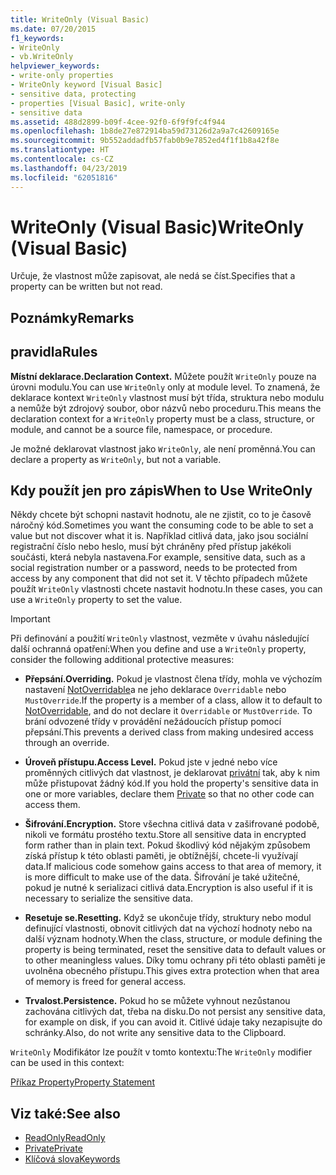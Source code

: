 ```yaml
---
title: WriteOnly (Visual Basic)
ms.date: 07/20/2015
f1_keywords:
- WriteOnly
- vb.WriteOnly
helpviewer_keywords:
- write-only properties
- WriteOnly keyword [Visual Basic]
- sensitive data, protecting
- properties [Visual Basic], write-only
- sensitive data
ms.assetid: 488d2899-b09f-4cee-92f0-6f9f9fc4f944
ms.openlocfilehash: 1b8de27e872914ba59d73126d2a9a7c42609165e
ms.sourcegitcommit: 9b552addadfb57fab0b9e7852ed4f1f1b8a42f8e
ms.translationtype: HT
ms.contentlocale: cs-CZ
ms.lasthandoff: 04/23/2019
ms.locfileid: "62051816"
---
```

# <a name="writeonly-visual-basic"></a><span data-ttu-id="1acee-102">WriteOnly (Visual Basic)</span><span class="sxs-lookup"><span data-stu-id="1acee-102">WriteOnly (Visual Basic)</span></span>
<span data-ttu-id="1acee-103">Určuje, že vlastnost může zapisovat, ale nedá se číst.</span><span class="sxs-lookup"><span data-stu-id="1acee-103">Specifies that a property can be written but not read.</span></span>  
  
## <a name="remarks"></a><span data-ttu-id="1acee-104">Poznámky</span><span class="sxs-lookup"><span data-stu-id="1acee-104">Remarks</span></span>  
  
## <a name="rules"></a><span data-ttu-id="1acee-105">pravidla</span><span class="sxs-lookup"><span data-stu-id="1acee-105">Rules</span></span>  
 <span data-ttu-id="1acee-106">**Místní deklarace.**</span><span class="sxs-lookup"><span data-stu-id="1acee-106">**Declaration Context.**</span></span> <span data-ttu-id="1acee-107">Můžete použít `WriteOnly` pouze na úrovni modulu.</span><span class="sxs-lookup"><span data-stu-id="1acee-107">You can use `WriteOnly` only at module level.</span></span> <span data-ttu-id="1acee-108">To znamená, že deklarace kontext `WriteOnly` vlastnost musí být třída, struktura nebo modulu a nemůže být zdrojový soubor, obor názvů nebo proceduru.</span><span class="sxs-lookup"><span data-stu-id="1acee-108">This means the declaration context for a `WriteOnly` property must be a class, structure, or module, and cannot be a source file, namespace, or procedure.</span></span>  
  
 <span data-ttu-id="1acee-109">Je možné deklarovat vlastnost jako `WriteOnly`, ale není proměnná.</span><span class="sxs-lookup"><span data-stu-id="1acee-109">You can declare a property as `WriteOnly`, but not a variable.</span></span>  
  
## <a name="when-to-use-writeonly"></a><span data-ttu-id="1acee-110">Kdy použít jen pro zápis</span><span class="sxs-lookup"><span data-stu-id="1acee-110">When to Use WriteOnly</span></span>  
 <span data-ttu-id="1acee-111">Někdy chcete být schopni nastavit hodnotu, ale ne zjistit, co to je časově náročný kód.</span><span class="sxs-lookup"><span data-stu-id="1acee-111">Sometimes you want the consuming code to be able to set a value but not discover what it is.</span></span> <span data-ttu-id="1acee-112">Například citlivá data, jako jsou sociální registrační číslo nebo heslo, musí být chráněny před přístup jakékoli součásti, která nebyla nastavena.</span><span class="sxs-lookup"><span data-stu-id="1acee-112">For example, sensitive data, such as a social registration number or a password, needs to be protected from access by any component that did not set it.</span></span> <span data-ttu-id="1acee-113">V těchto případech můžete použít `WriteOnly` vlastnosti chcete nastavit hodnotu.</span><span class="sxs-lookup"><span data-stu-id="1acee-113">In these cases, you can use a `WriteOnly` property to set the value.</span></span>  
  
> [!IMPORTANT]
>  <span data-ttu-id="1acee-114">Při definování a použití `WriteOnly` vlastnost, vezměte v úvahu následující další ochranná opatření:</span><span class="sxs-lookup"><span data-stu-id="1acee-114">When you define and use a `WriteOnly` property, consider the following additional protective measures:</span></span>  
  
- <span data-ttu-id="1acee-115">**Přepsání.**</span><span class="sxs-lookup"><span data-stu-id="1acee-115">**Overriding.**</span></span> <span data-ttu-id="1acee-116">Pokud je vlastnost člena třídy, mohla ve výchozím nastavení [NotOverridable](../../../visual-basic/language-reference/modifiers/notoverridable.md)a ne jeho deklarace `Overridable` nebo `MustOverride`.</span><span class="sxs-lookup"><span data-stu-id="1acee-116">If the property is a member of a class, allow it to default to [NotOverridable](../../../visual-basic/language-reference/modifiers/notoverridable.md), and do not declare it `Overridable` or `MustOverride`.</span></span> <span data-ttu-id="1acee-117">To brání odvozené třídy v provádění nežádoucích přístup pomocí přepsání.</span><span class="sxs-lookup"><span data-stu-id="1acee-117">This prevents a derived class from making undesired access through an override.</span></span>  
  
- <span data-ttu-id="1acee-118">**Úroveň přístupu.**</span><span class="sxs-lookup"><span data-stu-id="1acee-118">**Access Level.**</span></span> <span data-ttu-id="1acee-119">Pokud jste v jedné nebo více proměnných citlivých dat vlastnost, je deklarovat [privátní](../../../visual-basic/language-reference/modifiers/private.md) tak, aby k nim může přistupovat žádný kód.</span><span class="sxs-lookup"><span data-stu-id="1acee-119">If you hold the property's sensitive data in one or more variables, declare them [Private](../../../visual-basic/language-reference/modifiers/private.md) so that no other code can access them.</span></span>  
  
- <span data-ttu-id="1acee-120">**Šifrování.**</span><span class="sxs-lookup"><span data-stu-id="1acee-120">**Encryption.**</span></span> <span data-ttu-id="1acee-121">Store všechna citlivá data v zašifrované podobě, nikoli ve formátu prostého textu.</span><span class="sxs-lookup"><span data-stu-id="1acee-121">Store all sensitive data in encrypted form rather than in plain text.</span></span> <span data-ttu-id="1acee-122">Pokud škodlivý kód nějakým způsobem získá přístup k této oblasti paměti, je obtížnější, chcete-li využívají data.</span><span class="sxs-lookup"><span data-stu-id="1acee-122">If malicious code somehow gains access to that area of memory, it is more difficult to make use of the data.</span></span> <span data-ttu-id="1acee-123">Šifrování je také užitečné, pokud je nutné k serializaci citlivá data.</span><span class="sxs-lookup"><span data-stu-id="1acee-123">Encryption is also useful if it is necessary to serialize the sensitive data.</span></span>  
  
- <span data-ttu-id="1acee-124">**Resetuje se.**</span><span class="sxs-lookup"><span data-stu-id="1acee-124">**Resetting.**</span></span> <span data-ttu-id="1acee-125">Když se ukončuje třídy, struktury nebo modul definující vlastnosti, obnovit citlivých dat na výchozí hodnoty nebo na další význam hodnoty.</span><span class="sxs-lookup"><span data-stu-id="1acee-125">When the class, structure, or module defining the property is being terminated, reset the sensitive data to default values or to other meaningless values.</span></span> <span data-ttu-id="1acee-126">Díky tomu ochrany při této oblasti paměti je uvolněna obecného přístupu.</span><span class="sxs-lookup"><span data-stu-id="1acee-126">This gives extra protection when that area of memory is freed for general access.</span></span>  
  
- <span data-ttu-id="1acee-127">**Trvalost.**</span><span class="sxs-lookup"><span data-stu-id="1acee-127">**Persistence.**</span></span> <span data-ttu-id="1acee-128">Pokud ho se můžete vyhnout nezůstanou zachována citlivých dat, třeba na disku.</span><span class="sxs-lookup"><span data-stu-id="1acee-128">Do not persist any sensitive data, for example on disk, if you can avoid it.</span></span> <span data-ttu-id="1acee-129">Citlivé údaje taky nezapisujte do schránky.</span><span class="sxs-lookup"><span data-stu-id="1acee-129">Also, do not write any sensitive data to the Clipboard.</span></span>  
  
 <span data-ttu-id="1acee-130">`WriteOnly` Modifikátor lze použít v tomto kontextu:</span><span class="sxs-lookup"><span data-stu-id="1acee-130">The `WriteOnly` modifier can be used in this context:</span></span>  
  
 [<span data-ttu-id="1acee-131">Příkaz Property</span><span class="sxs-lookup"><span data-stu-id="1acee-131">Property Statement</span></span>](../../../visual-basic/language-reference/statements/property-statement.md)  
  
## <a name="see-also"></a><span data-ttu-id="1acee-132">Viz také:</span><span class="sxs-lookup"><span data-stu-id="1acee-132">See also</span></span>

- [<span data-ttu-id="1acee-133">ReadOnly</span><span class="sxs-lookup"><span data-stu-id="1acee-133">ReadOnly</span></span>](../../../visual-basic/language-reference/modifiers/readonly.md)
- [<span data-ttu-id="1acee-134">Private</span><span class="sxs-lookup"><span data-stu-id="1acee-134">Private</span></span>](../../../visual-basic/language-reference/modifiers/private.md)
- [<span data-ttu-id="1acee-135">Klíčová slova</span><span class="sxs-lookup"><span data-stu-id="1acee-135">Keywords</span></span>](../../../visual-basic/language-reference/keywords/index.md)
